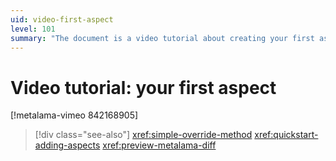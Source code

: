 ```yaml
---
uid: video-first-aspect
level: 101
summary: "The document is a video tutorial about creating your first aspect, with additional references for simple override methods and adding aspects."
---
```


# Video tutorial: your first aspect

[!metalama-vimeo 842168905]


> [!div class="see-also"]
> <xref:simple-override-method>
> <xref:quickstart-adding-aspects>
> <xref:preview-metalama-diff>
